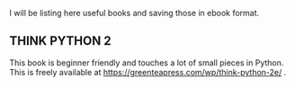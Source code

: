 I will be listing here useful books and saving those in ebook format.

## THINK PYTHON 2
This book is beginner friendly and touches a lot of small pieces in Python. This is freely available at https://greenteapress.com/wp/think-python-2e/ .
